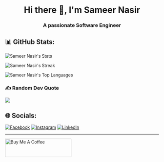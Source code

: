 <h1 align="center">Hi there 👋, I'm Sameer Nasir</h1>
<h3 align="center">A passionate Software Engineer</h3>


## 📊 GitHub Stats:
![Sameer Nasir's Stats](https://github-readme-stats.vercel.app/api?username=SameerNasir&theme=algolia&show_icons=true&hide_border=true&count_private=true)

![Sameer Nasir's Streak](https://github-readme-streak-stats.herokuapp.com/?user=SameerNasir&theme=algolia&hide_border=true)

![Sameer Nasir's Top Languages](https://github-readme-stats.vercel.app/api/top-langs/?username=SameerNasir&theme=algolia&show_icons=true&hide_border=true&layout=compact)


### ✍️ Random Dev Quote
![](https://quotes-github-readme.vercel.app/api?type=horizontal&theme=radical)



## 🌐 Socials:
[![Facebook](https://img.shields.io/badge/Facebook-%231877F2.svg?logo=Facebook&logoColor=white)](https://www.facebook.com/profile.php?id=61553237406905) 
[![Instagram](https://img.shields.io/badge/Instagram-%23E4405F.svg?logo=Instagram&logoColor=white)](https://www.instagram.com/x._sameeeer/) 
[![LinkedIn](https://img.shields.io/badge/LinkedIn-%230077B5.svg?logo=linkedin&logoColor=white)](https://www.linkedin.com/in/sameer-nasir-t01/)


<!-- Proudly created with GPRM ( https://gprm.itsvg.in ) -->
---
<!--
**SameerNasir/SameerNasir** is a ✨ _special_ ✨ repository because its `README.md` (this file) appears on your GitHub profile.

Here are some ideas to get you started:

- 🔭 I’m currently working on ...
- 🌱 I’m currently learning ...
- 👯 I’m looking to collaborate on ...
- 🤔 I’m looking for help with ...
- 💬 Ask me about ...
- 📫 How to reach me: ...
- 😄 Pronouns: ...
- ⚡ Fun fact: ...
-->

<!-- [!["Buy Me A Pizza"](https://cdn.buymeacoffee.com/buttons/v2/default-yellow.png) -->
<a href="/" target="_blank"><img src="https://cdn.buymeacoffee.com/buttons/v2/default-yellow.png" alt="Buy Me A Coffee" style="height: 60px !important;width: 217px !important;" ></a>
